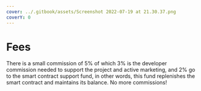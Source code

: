 ```yaml
---
cover: ../.gitbook/assets/Screenshot 2022-07-19 at 21.30.37.png
coverY: 0
---
```


# Fees

There is a small commission of 5% of which 3% is the developer commission needed to support the project and active marketing, and 2% go to the smart contract support fund, in other words, this fund replenishes the smart contract and maintains its balance. No more commissions!
